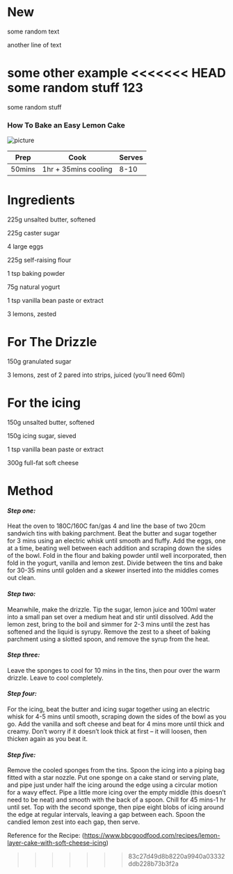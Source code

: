 # New
some random text

another line of text

some other example
<<<<<<< HEAD
some random stuff 123
=======

some random stuff

### How To Bake an Easy Lemon Cake 

![picture](https://images.immediate.co.uk/production/volatile/sites/30/2013/05/easy-lemon-layer-cake-hero-e54adca.jpg?quality=90&webp=true&resize=600,545)

|Prep     |Cook     |   Serves|
|---------|---------|---------|
|50mins   |1hr + 35mins cooling|  8-10|

# Ingredients

225g unsalted butter, softened

225g caster sugar

4 large eggs

225g self-raising flour

1 tsp baking powder

75g natural yogurt

1 tsp vanilla bean paste or extract

3 lemons, zested

# For The Drizzle

150g granulated sugar

3 lemons, zest of 2 pared into strips, juiced (you’ll need 60ml)

# For the icing

150g unsalted butter, softened

150g icing sugar, sieved

1 tsp vanilla bean paste or extract

300g full-fat soft cheese

# Method
#### _Step one:_

Heat the oven to 180C/160C fan/gas 4 and line the base of two 20cm sandwich tins with baking parchment. Beat the butter and sugar together for 3 mins using an electric whisk until smooth and fluffy. Add the eggs, one at a time, beating well between each addition and scraping down the sides of the bowl. Fold in the flour and baking powder until well incorporated, then fold in the yogurt, vanilla and lemon zest. Divide between the tins and bake for 30-35 mins until golden and a skewer inserted into the middles comes out clean.

#### _Step two:_

Meanwhile, make the drizzle. Tip the sugar, lemon juice and 100ml water into a small pan set over a medium heat and stir until dissolved. Add the lemon zest, bring to the boil and simmer for 2-3 mins until the zest has softened and the liquid is syrupy. Remove the zest to a sheet of baking parchment using a slotted spoon, and remove the syrup from the heat.

#### _Step three:_

Leave the sponges to cool for 10 mins in the tins, then pour over the warm drizzle. Leave to cool completely.

#### _Step four:_

For the icing, beat the butter and icing sugar together using an electric whisk for 4-5 mins until smooth, scraping down the sides of the bowl as you go. Add the vanilla and soft cheese and beat for 4 mins more until thick and creamy. Don’t worry if it doesn’t look thick at first – it will loosen, then thicken again as you beat it.

#### _Step five:_

Remove the cooled sponges from the tins. Spoon the icing into a piping bag fitted with a star nozzle. Put one sponge on a cake stand or serving plate, and pipe just under half the icing around the edge using a circular motion for a wavy effect. Pipe a little more icing over the empty middle (this doesn’t need to be neat) and smooth with the back of a spoon. Chill for 45 mins-1 hr until set. Top with the second sponge, then pipe eight blobs of icing around the edge at regular intervals, leaving a gap between each. Spoon the candied lemon zest into each gap, then serve.

Reference for the Recipe: (https://www.bbcgoodfood.com/recipes/lemon-layer-cake-with-soft-cheese-icing)
>>>>>>> 83c27d49d8b8220a9940a03332ddb228b73b3f2a
